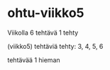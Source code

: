 # ohtu-viikko5

Viikolla 6 tehtävä 1 tehty


(viikko5)
tehtäviä tehty: 3, 4, 5, 6

tehtävää 1 hieman
